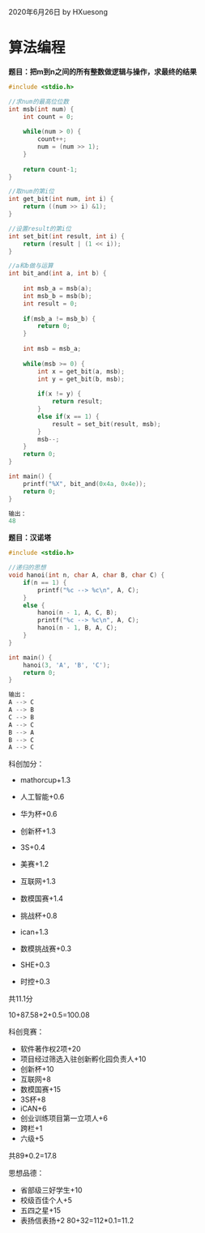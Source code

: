 2020年6月26日
by HXuesong



# 算法编程
**题目：把m到n之间的所有整数做逻辑与操作，求最终的结果**
```c
#include <stdio.h>

//求num的最高位位数
int msb(int num) {
    int count = 0;
    
    while(num > 0) {
        count++;
        num = (num >> 1);
    }
    
    return count-1;
}

//取num的第i位
int get_bit(int num, int i) {
    return ((num >> i) &1);
}

//设置result的第i位
int set_bit(int result, int i) {
    return (result | (1 << i));
}

//a和b做与运算
int bit_and(int a, int b) {
    
    int msb_a = msb(a);
    int msb_b = msb(b);
    int result = 0;
    
    if(msb_a != msb_b) {
        return 0;
    }
    
    int msb = msb_a;
    
    while(msb >= 0) {
        int x = get_bit(a, msb);
        int y = get_bit(b, msb);
        
        if(x != y) {
            return result; 
        } 
        else if(x == 1) {
            result = set_bit(result, msb);
        }
        msb--;
    }
    return 0;
}

int main() {
    printf("%X", bit_and(0x4a, 0x4e));
    return 0;
}

输出：
48
```



**题目：汉诺塔**
```c
#include <stdio.h>

//递归的思想
void hanoi(int n, char A, char B, char C) {
    if(n == 1) {
        printf("%c --> %c\n", A, C);
    }
    else {
        hanoi(n - 1, A, C, B);
        printf("%c --> %c\n", A, C);
        hanoi(n - 1, B, A, C);
    }
}

int main() {
    hanoi(3, 'A', 'B', 'C');
    return 0;
}

输出：
A --> C
A --> B
C --> B
A --> C
B --> A
B --> C
A --> C
```



科创加分：
- mathorcup+1.3
- 人工智能+0.6
- 华为杯+0.6
- 创新杯+1.3
- 3S+0.4
- 美赛+1.2

- 互联网+1.3
- 数模国赛+1.4
- 挑战杯+0.8
- ican+1.3

- 数模挑战赛+0.3
- SHE+0.3
- 时控+0.3

共11.1分

10+87.58+2+0.5=100.08



科创竞赛：
- 软件著作权2项+20
- 项目经过筛选入驻创新孵化园负责人+10
- 创新杯+10
- 互联网+8
- 数模国赛+15
- 3S杯+8
- iCAN+6
- 创业训练项目第一立项人+6
- 跨栏+1
- 六级+5

共89*0.2=17.8



思想品德：
- 省部级三好学生+10
- 校级百佳个人+5
- 五四之星+15
- 表扬信表扬+2
80+32=112*0.1=11.2